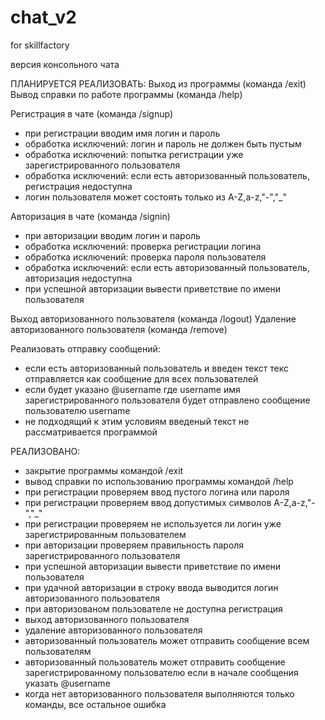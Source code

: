 # chat_v2
for skillfactory

версия консольного чата

ПЛАНИРУЕТСЯ РЕАЛИЗОВАТЬ: 
Выход из программы (команда /exit)
Вывод справки по работе программы (команда /help) 

Регистрация в чате (команда /signup)
 - при регистрации вводим имя логин и пароль
 - обработка исключений: логин и пароль не должен быть пустым
 - обработка исключений: попытка регистрации уже зарегистрированного пользователя
 - обработка исключений: если есть авторизованный пользователь, регистрация недоступна
 - логин пользователя может состоять только из A-Z,a-z,"-","_"
 
Авторизация в чате (команда /signin)
 - при авторизации вводим логин и пароль
 - обработка исключений: проверка регистрации логина
 - обработка исключений: проверка пароля пользователя
 - обработка исключений: если есть авторизованный пользователь, авторизация недоступна
 - при успешной авторизации вывести приветствие по имени пользователя

Выход авторизованного пользователя (команда /logout)
Удаление авторизованного пользователя (команда /remove)

Реализовать отправку сообщений:
 - если есть авторизованный пользователь и введен текст текс отправляется как 
	сообщение для всех пользователей
 - если будет указано @username где username имя зарегистрированного пользователя
	будет отправлено сообщение пользователю username
 - не подходящий к этим условиям введеный текст не рассматривается программой
 
РЕАЛИЗОВАНО:
 - закрытие программы командой /exit
 - вывод справки по использованию программы командой /help
 - при регистрации проверяем ввод пустого логина или пароля
 - при регистрации проверяем ввод допустимых символов A-Z,a-z,"-","_"
 - при регистрации проверяем не используется ли логин уже зарегистрированным пользователем 
 - при авторизации проверяем правильность пароля зарегистрированного пользователя
 - при успешной авторизации вывести приветствие по имени пользователя
 - при удачной авторизации в строку ввода выводится логин авторизованного пользователя
 - при авторизованом пользователе не доступна регистрация
 - выход авторизованного пользователя
 - удаление авторизованного пользователя
 - авторизованный пользователь может отправить сообщение всем пользователям
 - авторизованный пользователь может отправить сообщение зарегистрированному пользователю
	если в начале сообщения указать @username
 - когда нет авторизованного пользователя выполняются только команды, все остальное ошибка
